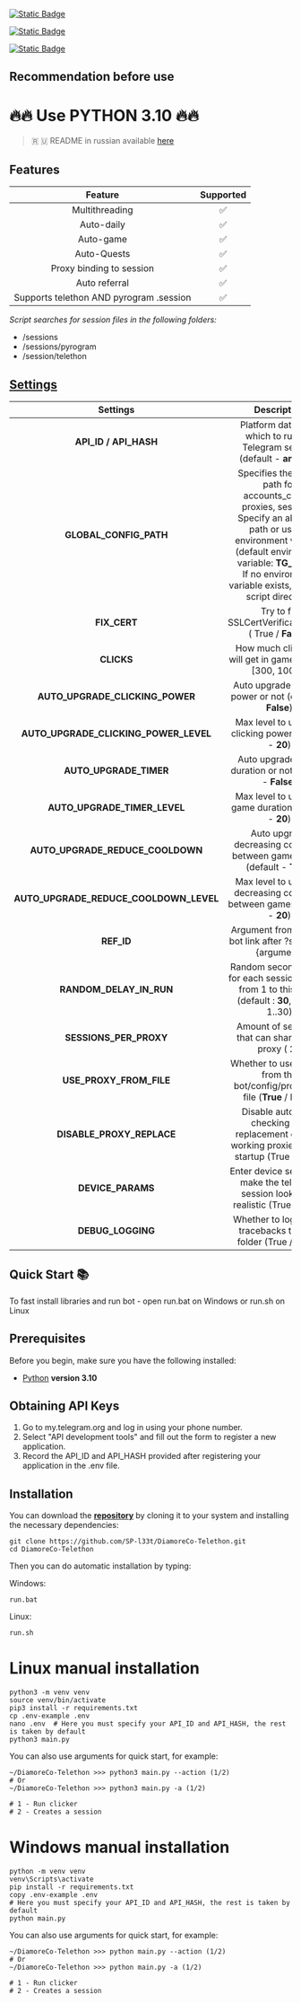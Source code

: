 [![Static Badge](https://img.shields.io/badge/Telegram-Channel-Link?style=for-the-badge&logo=Telegram&logoColor=white&logoSize=auto&color=blue)](https://t.me/hidden_coding)

[![Static Badge](https://img.shields.io/badge/Telegram-Chat-yes?style=for-the-badge&logo=Telegram&logoColor=white&logoSize=auto&color=blue)](https://t.me/hidden_codding_chat)

[![Static Badge](https://img.shields.io/badge/Telegram-Bot%20Link-Link?style=for-the-badge&logo=Telegram&logoColor=white&logoSize=auto&color=blue)](https://t.me/DiamoreCryptoBot/app?startapp=525256526)

## Recommendation before use

# 🔥🔥 Use PYTHON 3.10 🔥🔥

> 🇷 🇺 README in russian available [here](README-RU.md)

## Features  
|                 Feature                 | Supported |
|:---------------------------------------:|:---------:|
|             Multithreading              |     ✅     |
|               Auto-daily                |     ✅     |
|                Auto-game                |     ✅     |
|               Auto-Quests               |     ✅     |
|        Proxy binding to session         |     ✅     |
|              Auto referral              |     ✅     |
| Supports telethon AND pyrogram .session |     ✅     |

_Script searches for session files in the following folders:_
* /sessions
* /sessions/pyrogram
* /session/telethon


## [Settings](https://github.com/SP-l33t/DiamoreCo-Telethon/blob/main/.env-example/)
|                Settings                |                                                                                                                  Description                                                                                                                  |
|:--------------------------------------:|:---------------------------------------------------------------------------------------------------------------------------------------------------------------------------------------------------------------------------------------------:|
|         **API_ID / API_HASH**          |                                                                                 Platform data from which to run the Telegram session (default - **android**)                                                                                  |
|         **GLOBAL_CONFIG_PATH**         | Specifies the global path for accounts_config, proxies, sessions. <br/>Specify an absolute path or use an environment variable (default environment variable: **TG_FARM**) <br/>If no environment variable exists, uses the script directory. |
|              **FIX_CERT**              |                                                                                           Try to fix  SSLCertVerificationError ( True / **False** )                                                                                           |
|               **CLICKS**               |                                                                                          How much clicks bot will get in game (default [300, 1000])                                                                                           |
|    **AUTO_UPGRADE_CLICKING_POWER**     |                                                                                           Auto upgrade clicking power or not (default - **False**)                                                                                            |
| **AUTO_UPGRADE_CLICKING_POWER_LEVEL**  |                                                                                            Max level to upgrade clicking power (default - **20**)                                                                                             |
|         **AUTO_UPGRADE_TIMER**         |                                                                                            Auto upgrade game duration or not (default - **False**)                                                                                            |
|      **AUTO_UPGRADE_TIMER_LEVEL**      |                                                                                             Max level to upgrade game duration (default - **20**)                                                                                             |
|    **AUTO_UPGRADE_REDUCE_COOLDOWN**    |                                                                                  Auto upgrade decreasing cooldown between games or not (default - **True**)                                                                                   |
| **AUTO_UPGRADE_REDUCE_COOLDOWN_LEVEL** |                                                                                   Max level to upgrade decreasing cooldown between games (default - **20**)                                                                                   |
|               **REF_ID**               |                                                                                          Argument from referral bot link after ?startapp={argument}                                                                                           |
|        **RANDOM_DELAY_IN_RUN**         |                                                                      Random seconds delay for each session to start from 1 to this value (default : **30**, means 1..30)                                                                      |
|         **SESSIONS_PER_PROXY**         |                                                                                            Amount of sessions, that can share same proxy ( **1** )                                                                                            |
|        **USE_PROXY_FROM_FILE**         |                                                                                Whether to use a proxy from the bot/config/proxies.txt file (**True** / False)                                                                                 |
|       **DISABLE_PROXY_REPLACE**        |                                                                      Disable automatic checking and replacement of non-working proxies before startup (True / **False**)                                                                      |
|           **DEVICE_PARAMS**            |                                                                          Enter device settings to make the telegram session look more realistic  (True / **False**)                                                                           |
|           **DEBUG_LOGGING**            |                                                                                     Whether to log error's tracebacks to /logs folder (True / **False**)                                                                                      |

## Quick Start 📚

To fast install libraries and run bot - open run.bat on Windows or run.sh on Linux

## Prerequisites
Before you begin, make sure you have the following installed:
- [Python](https://www.python.org/downloads/) **version 3.10**

## Obtaining API Keys
1. Go to my.telegram.org and log in using your phone number.
2. Select "API development tools" and fill out the form to register a new application.
3. Record the API_ID and API_HASH provided after registering your application in the .env file.

## Installation
You can download the [**repository**](https://github.com/SP-l33t/DiamoreCo-Telethon) by cloning it to your system and installing the necessary dependencies:
```shell
git clone https://github.com/SP-l33t/DiamoreCo-Telethon.git
cd DiamoreCo-Telethon
```

Then you can do automatic installation by typing:

Windows:
```shell
run.bat
```

Linux:
```shell
run.sh
```

# Linux manual installation
```shell
python3 -m venv venv
source venv/bin/activate
pip3 install -r requirements.txt
cp .env-example .env
nano .env  # Here you must specify your API_ID and API_HASH, the rest is taken by default
python3 main.py
```

You can also use arguments for quick start, for example:
```shell
~/DiamoreCo-Telethon >>> python3 main.py --action (1/2)
# Or
~/DiamoreCo-Telethon >>> python3 main.py -a (1/2)

# 1 - Run clicker
# 2 - Creates a session
```

# Windows manual installation
```shell
python -m venv venv
venv\Scripts\activate
pip install -r requirements.txt
copy .env-example .env
# Here you must specify your API_ID and API_HASH, the rest is taken by default
python main.py
```

You can also use arguments for quick start, for example:
```shell
~/DiamoreCo-Telethon >>> python main.py --action (1/2)
# Or
~/DiamoreCo-Telethon >>> python main.py -a (1/2)

# 1 - Run clicker
# 2 - Creates a session
```



